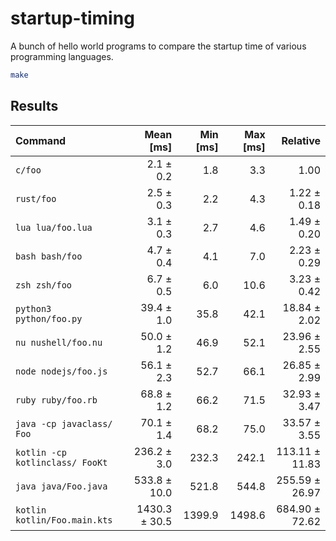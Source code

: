 startup-timing
==============

A bunch of hello world programs to compare the startup time of various programming languages.

```bash
make
```

Results
-------

| Command | Mean [ms] | Min [ms] | Max [ms] | Relative |
|:---|---:|---:|---:|---:|
| `c/foo` | 2.1 ± 0.2 | 1.8 | 3.3 | 1.00 |
| `rust/foo` | 2.5 ± 0.3 | 2.2 | 4.3 | 1.22 ± 0.18 |
| `lua lua/foo.lua` | 3.1 ± 0.3 | 2.7 | 4.6 | 1.49 ± 0.20 |
| `bash bash/foo` | 4.7 ± 0.4 | 4.1 | 7.0 | 2.23 ± 0.29 |
| `zsh zsh/foo` | 6.7 ± 0.5 | 6.0 | 10.6 | 3.23 ± 0.42 |
| `python3 python/foo.py` | 39.4 ± 1.0 | 35.8 | 42.1 | 18.84 ± 2.02 |
| `nu nushell/foo.nu` | 50.0 ± 1.2 | 46.9 | 52.1 | 23.96 ± 2.55 |
| `node nodejs/foo.js` | 56.1 ± 2.3 | 52.7 | 66.1 | 26.85 ± 2.99 |
| `ruby ruby/foo.rb` | 68.8 ± 1.2 | 66.2 | 71.5 | 32.93 ± 3.47 |
| `java -cp javaclass/ Foo` | 70.1 ± 1.4 | 68.2 | 75.0 | 33.57 ± 3.55 |
| `kotlin -cp kotlinclass/ FooKt` | 236.2 ± 3.0 | 232.3 | 242.1 | 113.11 ± 11.83 |
| `java java/Foo.java` | 533.8 ± 10.0 | 521.8 | 544.8 | 255.59 ± 26.97 |
| `kotlin kotlin/Foo.main.kts` | 1430.3 ± 30.5 | 1399.9 | 1498.6 | 684.90 ± 72.62 |
